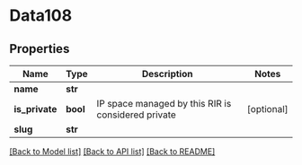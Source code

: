 # Data108

## Properties
Name | Type | Description | Notes
------------ | ------------- | ------------- | -------------
**name** | **str** |  | 
**is_private** | **bool** | IP space managed by this RIR is considered private | [optional] 
**slug** | **str** |  | 

[[Back to Model list]](../README.md#documentation-for-models) [[Back to API list]](../README.md#documentation-for-api-endpoints) [[Back to README]](../README.md)


